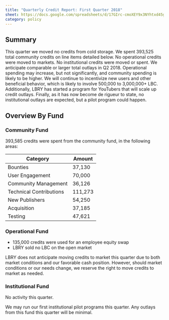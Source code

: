 ```yaml
---
title: "Quarterly Credit Report: First Quarter 2018"
sheet: https://docs.google.com/spreadsheets/d/17GIrc-cmoXEY9x3NYhtxd45g2mHnuJ7cjUy_TfmhLMA/edit?usp=sharing
category: policy
---
```

## Summary
This quarter we moved no credits from cold storage.  We spent 393,525 total community credits on line items detailed below. No operational credits were moved to markets. No institutional credits were moved or spent.
We anticipate comparable or larger total outlays in Q2 2018. Operational spending may increase, but not significantly, and community spending is likely to be higher. We will continue to incentivize new users and other beneficial behavior, which is likely to involve 500,000 to 3,000,000+ LBC. Additionally, LBRY has started a program for YouTubers that will scale up credit outlays. Finally, as it has now become de rigueur to state, no institutional outlays are expected, but a pilot program could happen.

## Overview By Fund

### Community Fund

393,585 credits were spent from the community fund, in the following areas:

| Category | Amount |
|---|---|
| Bounties | 37,130 |
| User Engagement | 70,000 |
| Community Management | 36,126 |
| Technical Contributions | 111,273 |
| New Publishers | 54,250 |
| Acquisition | 37,185 |
| Testing | 47,621 |


### Operational Fund

* 135,000 credits were used for an employee equity swap
* LBRY sold no LBC on the open market

LBRY does not anticipate moving credits to market this quarter due to both market conditions and our favorable cash position. However, should market conditions or our needs change, we reserve the right to move credits to market as needed.


### Institutional Fund

No activity this quarter.

We may run our first institutional pilot programs this quarter. Any outlays from this fund this quarter will be minimal.

